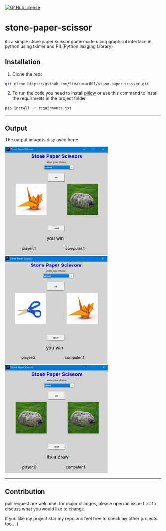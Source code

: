 [![GitHub license](https://img.shields.io/github/license/Sivakumar001/stone-paper-scissor)](https://github.com/Sivakumar001/stone-paper-scissor/blob/master/LICENSE)
# stone-paper-scissor

its a simple stone paper scissor game made using graphical interface in python using tkinter and PIL(Python Imaging Library)

## Installation

1. Clone the repo

```bash
git clone https://github.com/Sivakumar001/stone-paper-scissor.git
```

2. To run the code you need to install [pillow](https://pypi.org/project/Pillow/) or use this command to install the requirments in the project folder 

```bash
pip install -r requirments.txt
```
<hr>

## Output
The output image is displayed here:

<img src="outputimg/output1.jpg" alt="output 1" height="350px">
<img src="outputimg/output2.jpg" alt="output 1" height="350px">
<img src="outputimg/output3.jpg" alt="output 1" height="350px">
<hr>

## Contribution

pull request are welcome. for major changes, please open an issue first to discuss what you would like to change.

if you like my project star my repo and feel free to check my other projects too.. :)
